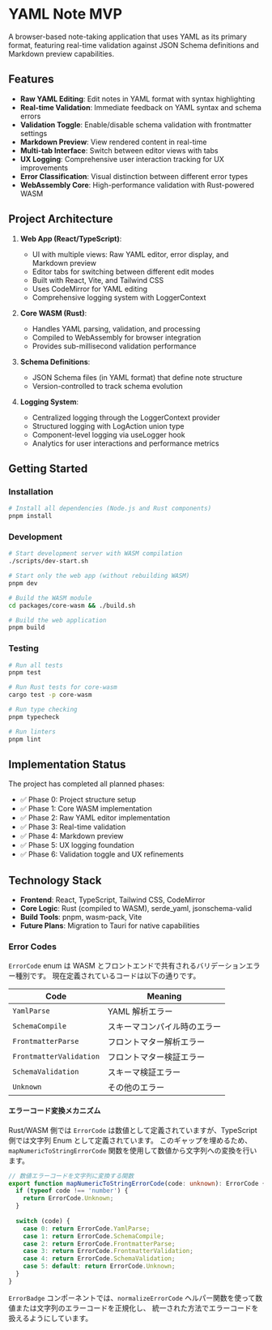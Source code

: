 # YAML Note MVP

A browser-based note-taking application that uses YAML as its primary format, featuring real-time validation against JSON Schema definitions and Markdown preview capabilities.

## Features

- **Raw YAML Editing**: Edit notes in YAML format with syntax highlighting
- **Real-time Validation**: Immediate feedback on YAML syntax and schema errors
- **Validation Toggle**: Enable/disable schema validation with frontmatter settings
- **Markdown Preview**: View rendered content in real-time
- **Multi-tab Interface**: Switch between editor views with tabs
- **UX Logging**: Comprehensive user interaction tracking for UX improvements
- **Error Classification**: Visual distinction between different error types
- **WebAssembly Core**: High-performance validation with Rust-powered WASM

## Project Architecture

1. **Web App (React/TypeScript)**:

   - UI with multiple views: Raw YAML editor, error display, and Markdown preview
   - Editor tabs for switching between different edit modes
   - Built with React, Vite, and Tailwind CSS
   - Uses CodeMirror for YAML editing
   - Comprehensive logging system with LoggerContext

2. **Core WASM (Rust)**:

   - Handles YAML parsing, validation, and processing
   - Compiled to WebAssembly for browser integration
   - Provides sub-millisecond validation performance

3. **Schema Definitions**:
   - JSON Schema files (in YAML format) that define note structure
   - Version-controlled to track schema evolution

4. **Logging System**:
   - Centralized logging through the LoggerContext provider
   - Structured logging with LogAction union type
   - Component-level logging via useLogger hook
   - Analytics for user interactions and performance metrics

## Getting Started

### Installation

```bash
# Install all dependencies (Node.js and Rust components)
pnpm install
```

### Development

```bash
# Start development server with WASM compilation
./scripts/dev-start.sh

# Start only the web app (without rebuilding WASM)
pnpm dev

# Build the WASM module
cd packages/core-wasm && ./build.sh

# Build the web application
pnpm build
```

### Testing

```bash
# Run all tests
pnpm test

# Run Rust tests for core-wasm
cargo test -p core-wasm

# Run type checking
pnpm typecheck

# Run linters
pnpm lint
```

## Implementation Status

The project has completed all planned phases:

- ✅ Phase 0: Project structure setup
- ✅ Phase 1: Core WASM implementation
- ✅ Phase 2: Raw YAML editor implementation
- ✅ Phase 3: Real-time validation
- ✅ Phase 4: Markdown preview
- ✅ Phase 5: UX logging foundation
- ✅ Phase 6: Validation toggle and UX refinements

## Technology Stack

- **Frontend**: React, TypeScript, Tailwind CSS, CodeMirror
- **Core Logic**: Rust (compiled to WASM), serde_yaml, jsonschema-valid
- **Build Tools**: pnpm, wasm-pack, Vite
- **Future Plans**: Migration to Tauri for native capabilities

### Error Codes

`ErrorCode` enum は WASM とフロントエンドで共有されるバリデーションエラー種別です。
現在定義されているコードは以下の通りです。

| Code | Meaning |
| ---- | ------- |
| `YamlParse` | YAML 解析エラー |
| `SchemaCompile` | スキーマコンパイル時のエラー |
| `FrontmatterParse` | フロントマター解析エラー |
| `FrontmatterValidation` | フロントマター検証エラー |
| `SchemaValidation` | スキーマ検証エラー |
| `Unknown` | その他のエラー |

#### エラーコード変換メカニズム

Rust/WASM 側では `ErrorCode` は数値として定義されていますが、TypeScript 側では文字列 Enum として定義されています。
このギャップを埋めるため、`mapNumericToStringErrorCode` 関数を使用して数値から文字列への変換を行います。

```typescript
// 数値エラーコードを文字列に変換する関数
export function mapNumericToStringErrorCode(code: unknown): ErrorCode {
  if (typeof code !== 'number') {
    return ErrorCode.Unknown;
  }
  
  switch (code) {
    case 0: return ErrorCode.YamlParse;
    case 1: return ErrorCode.SchemaCompile;
    case 2: return ErrorCode.FrontmatterParse;
    case 3: return ErrorCode.FrontmatterValidation;
    case 4: return ErrorCode.SchemaValidation;
    case 5: default: return ErrorCode.Unknown;
  }
}
```

`ErrorBadge` コンポーネントでは、`normalizeErrorCode` ヘルパー関数を使って数値または文字列のエラーコードを正規化し、
統一された方法でエラーコードを扱えるようにしています。
